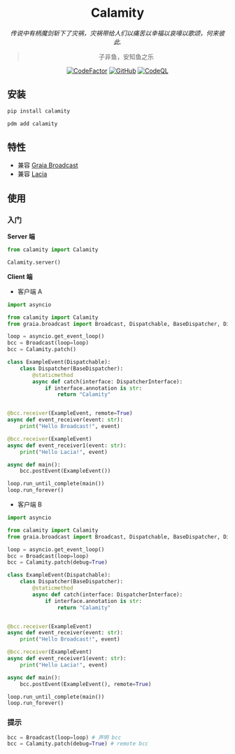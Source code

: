 <div align="center">

# Calamity

_传说中有柄魔剑斩下了灾祸，灾祸带给人们以痛苦以幸福以哀嚎以歌颂，何来彼此._

> 子非鱼，安知鱼之乐

 [![CodeFactor](https://www.codefactor.io/repository/github/luxuncang/calamity/badge)](https://www.codefactor.io/repository/github/luxuncang/calamity)
 [![GitHub](https://img.shields.io/github/license/luxuncang/calamity)](https://github.com/luxuncang/lacia/blob/master/LICENSE)
 [![CodeQL](https://github.com/luxuncang/calamity/workflows/CodeQL/badge.svg)](https://github.com/luxuncang/calamity/blob/master/.github/workflows/codeql-analysis.yml)

</div>

## 安装

```bash
pip install calamity
```

```bash
pdm add calamity
```

## 特性

* 兼容 [Graia Broadcast](https://github.com/GraiaProject/BroadcastControl)
* 兼容 [Lacia](https://github.com/luxuncang/lacia)

## 使用

### 入门

**Server 端**

```python
from calamity import Calamity

Calamity.server()
```

**Client 端**

* 客户端 A

```python
import asyncio

from calamity import Calamity
from graia.broadcast import Broadcast, Dispatchable, BaseDispatcher, DispatcherInterface

loop = asyncio.get_event_loop()
bcc = Broadcast(loop=loop)
bcc = Calamity.patch()

class ExampleEvent(Dispatchable):
    class Dispatcher(BaseDispatcher):
        @staticmethod
        async def catch(interface: DispatcherInterface):
            if interface.annotation is str:
                return "Calamity"


@bcc.receiver(ExampleEvent, remote=True)
async def event_receiver(event: str):
    print("Hello Broadcast!", event)

@bcc.receiver(ExampleEvent)
async def event_receiver1(event: str):
    print("Hello Lacia!", event)

async def main():
    bcc.postEvent(ExampleEvent())

loop.run_until_complete(main())
loop.run_forever()
```

* 客户端 B

```python
import asyncio

from calamity import Calamity
from graia.broadcast import Broadcast, Dispatchable, BaseDispatcher, DispatcherInterface

loop = asyncio.get_event_loop()
bcc = Broadcast(loop=loop)
bcc = Calamity.patch(debug=True)

class ExampleEvent(Dispatchable):
    class Dispatcher(BaseDispatcher):
        @staticmethod
        async def catch(interface: DispatcherInterface):
            if interface.annotation is str:
                return "Calamity"


@bcc.receiver(ExampleEvent)
async def event_receiver(event: str):
    print("Hello Broadcast!", event)

@bcc.receiver(ExampleEvent)
async def event_receiver1(event: str):
    print("Hello Lacia!", event)

async def main():
    bcc.postEvent(ExampleEvent(), remote=True)

loop.run_until_complete(main())
loop.run_forever()
```

### 提示
```python
bcc = Broadcast(loop=loop) # 声明 bcc
bcc = Calamity.patch(debug=True) # remote bcc
```
